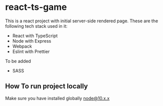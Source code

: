 # react-ts-game

This is a react project with initial server-side rendered page. These are the following tech stack used in it:
   
   - React with TypeScript
   - Node with Express
   - Webpack
   - Eslint with Prettier
   
   To be added
   - SASS
   
## How To run project locally

 Make sure you have installed globally node@10.x.x
 
 
